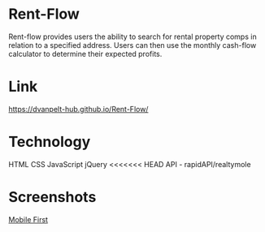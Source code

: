 # Rent-Flow
Rent-flow provides users the ability to search for rental property comps in relation to a specified address. Users can then use the monthly cash-flow calculator to determine their expected profits.

# Link
https://dvanpelt-hub.github.io/Rent-Flow/
# Technology
HTML
CSS
JavaScript
jQuery
<<<<<<< HEAD
API - rapidAPI/realtymole
# Screenshots
<a href="mobilefirst.jpg">Mobile First</a>